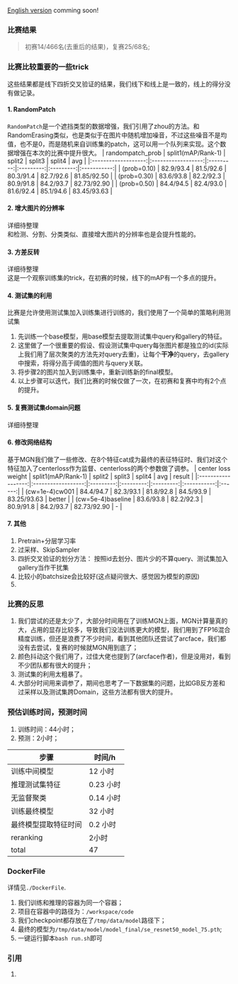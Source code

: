[English version]() 
comming soon!
### 比赛结果
> 初赛14/466名(去重后的结果)，复赛25/68名;
### 比赛比较重要的一些trick
这些结果都是线下四折交叉验证的结果，我们线下和线上是一致的，线上的得分没有做记录。
#### 1. RandomPatch
`RandomPatch`是一个遮挡类型的数据增强，我们引用了zhou的方法。和RandomErasing类似，也是类似于在图片中随机增加噪音，不过这些噪音不是均值，也不是0，而是随机来自训练集的patch，这可以用一个队列来实现。这个数据增强在本次的比赛中提升很大。
|   randompatch_prob  | split1(mAP/Rank-1) |   split2  |   split3  |   split4  |     avg     |
|:-------------------:|:------------------:|:---------:|:---------:|:---------:|:-----------:|
| (prob=0.10) |      82.9/93.4     | 81.5/92.6 | 80.3/91.4 | 82.7/92.6 | 81.85/92.50 |
| (prob=0.30) |      83.6/93.8     | 82.2/92.3 | 80.9/91.8 | 84.2/93.7 | 82.73/92.90 |
| (prob=0.50) |      84.4/94.5     | 82.4/93.0 | 81.6/92.4 | 85.1/94.6 | 83.45/93.63 |
#### 2. 增大图片的分辨率
详细待整理  
和检测、分割、分类类似、直接增大图片的分辨率也是会提升性能的。
#### 3. 方差反转
详细待整理  
这是一个观察训练集的trick，在初赛的时候，线下的mAP有一个多点的提升。
#### 4. 测试集的利用
比赛是允许使用测试集加入训练集进行训练的，我们使用了一个简单的策略利用测试集
1. 先训练一个base模型，用base模型去提取测试集中query和gallery的特征。
2. 这里做了一个很重要的假设、假设测试集中query每张图片都是独立的id(实际上我们用了层次聚类的方法先对query去重)，让每个**干净**的query，去gallery中搜索，将得分高于阈值的图片与query关联。
3. 将步骤2的图片加入到训练集中，重新训练新的final模型。
4. 以上步骤可以迭代，我们比赛的时候仅做了一次，在初赛和复赛中均有2个点的提升。  
 
#### 5. 复赛测试集domain问题
详细待整理  
#### 6. 修改网络结构
基于MGN我们做了一些修改、在8个特征cat成为最终的表征特征时、我们对这个特征加入了centerloss作为监督、centerloss的两个参数做了调参。
| center loss weight | split1(mAP/Rank-1) |   split2  |   split3  |   split4  |     avg     | result |
|:------------------:|:------------------:|:---------:|:---------:|:---------:|:-----------:|:------:|
|   (cw=1e-4)cw001   |      84.4/94.7     | 82.3/93.1 | 81.8/92.8 | 84.5/93.9 | 83.25/93.63 | better |
|  (cw=5e-4)baseline |      83.6/93.8     | 82.2/92.3 | 80.9/91.8 | 84.2/93.7 | 82.73/92.90 |    -   |


#### 7. 其他
1. Pretrain+分层学习率
2. 过采样、SkipSampler
3. 四折交叉验证的划分方法： 按照id去划分、图片少的不算query、测试集加入gallery当作干扰集
4. 比较小的batchsize会比较好(这点疑问很大、感觉因为模型的原因)
5. 
### 比赛的反思
1. 我们尝试的还是太少了，大部分时间用在了训练MGN上面，MGN计算量真的大，占用的显存比较多，导致我们没法训练更大的模型，我们用到了FP16混合精度训练，但还是浪费了不少时间，看到其他团队还尝试了arcface，我们都没有去尝试，复赛的时候就MGN用到底了；
2. 颜色抖动这个我们用了，过佳大佬也提到了(arcface作者)，但是没用对，看到不少团队都有很大的提升；
3. 测试集的利用太粗暴了。
4. 大部分时间用来调参了，期间也思考了一下数据集的问题，比如GB反方差和过采样以及测试集跨Domain，这些方法都有很大的提升。
### 预估训练时间，预测时间
1. 训练时间：44小时；
2. 预测：2小时；  

| 步骤         | 时间/h    |
|------------|---------|
| 训练中间模型     | 12 小时   |
| 推理测试集特征    | 0.23 小时 |
| 无监督聚类      | 0.14 小时 |
| 训练最终模型     | 32 小时   |
| 最终模型提取特征时间 | 0.2 小时  |
| reranking  | 2小时     |
| total      | 47      |

### DockerFile

详情见`./DockerFile`.
1. 我们训练和推理的容器为同一个容器；
2. 项目在容器中的路径为：`/workspace/code`
3. 我们checkpoint都存放在了`/tmp/data/model`路径下；
4. 最终的模型为`/tmp/data/model/model_final/se_resnet50_model_75.pth`;
5. 一键运行脚本`bash run.sh`即可


### 引用
1. 
